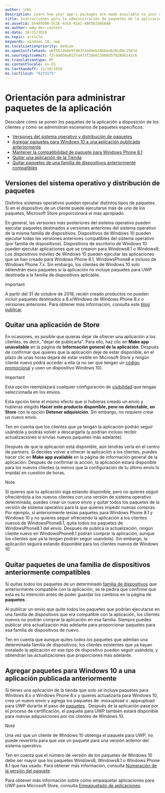 ```yaml
---
author: jnHs
Description: Learn how your app's packages are made available to your customers, and how to manage specific package scenarios.
title: Instrucciones para la administración de paquetes de la aplicación
ms.assetid: 55405D0B-5C1E-43C8-91A1-4BFDD336E6AB
ms.author: wdg-dev-content
ms.date: 10/31/2018
ms.topic: article
keywords: windows 10, uwp
ms.localizationpriority: medium
ms.openlocfilehash: e625522b0e9fd03fda49eb28bbedb20c00c15634
ms.sourcegitcommit: f2c9a050a9137a473f28b613968d5782866142c6
ms.translationtype: MT
ms.contentlocale: es-ES
ms.lasthandoff: 11/10/2018
ms.locfileid: "6272175"
---
```

# <a name="guidance-for-app-package-management"></a>Orientación para administrar paquetes de la aplicación

Descubre cómo se ponen los paquetes de la aplicación a disposición de los clientes y cómo se administran escenarios de paquetes específicos.

-   [Versiones del sistema operativo y distribución de paquetes](#os-versions-and-package-distribution)
-   [Agregar paquetes para Windows 10 a una aplicación publicada anteriormente](#adding-packages-for-windows-10-to-a-previously-published-app)
-   [Mantener la compatibilidad de paquete para Windows Phone 8.1](#maintaining-package-compatibility-for-windows-phone-81)
-   [Quitar una aplicación de la Tienda](#removing-an-app-from-the-store)
-   [Quitar paquetes de una familia de dispositivos anteriormente compatibles](#removing-packages-for-a-previously-supported-device-family)


## <a name="os-versions-and-package-distribution"></a>Versiones del sistema operativo y distribución de paquetes

Distintos sistemas operativos pueden ejecutar distintos tipos de paquetes. Si en el dispositivo de un cliente puede ejecutarse más de uno de los paquetes, Microsoft Store proporcionará el más apropiado.

En general, las versiones más posteriores del sistema operativo pueden ejecutar paquetes destinados a versiones anteriores del sistema operativo de la misma familia de dispositivos. Dispositivos de Windows 10 pueden ejecutar todas las versiones anteriores compatibles del sistema operativo (por familia de dispositivos). Dispositivos de escritorio de Windows 10 pueden ejecutar aplicaciones que se crearon para Windows8.1 o Windows8; Los dispositivos móviles de Windows 10 pueden ejecutar las aplicaciones que se han creado para Windows Phone 8.1, WindowsPhone8 e incluso de Windows Phone 7.x. Sin embargo, los clientes de Windows 10 solo obtendrán esos paquetes si la aplicación no incluye paquetes para UWP destinada a la familia de dispositivos aplicable.

> [!IMPORTANT]
> A partir del 31 de octubre de 2018, recién creado productos no pueden incluir paquetes destinados a 8.x/Windows de Windows Phone 8.x o versiones anteriores. Para obtener más información, consulta este [blog publicar](https://blogs.windows.com/buildingapps/2018/08/20/important-dates-regarding-apps-with-windows-phone-8-x-and-earlier-and-windows-8-8-1-packages-submitted-to-microsoft-store/).


## <a name="removing-an-app-from-the-store"></a>Quitar una aplicación de Store

En ocasiones, es posible que quieras dejar de ofrecer una aplicación a los clientes, es decir, "dejar de publicarla". Para ello, haz clic en **Make app unavailable** en la página de **Información general de la aplicación**. Después de confirmar que quieres que la aplicación deje de estar disponible, en el plazo de unas horas dejará de estar visible en Microsoft Store y ningún cliente nuevo podrá acceder a ella (a no ser que tengan un [código promocional](generate-promotional-codes.md) y usen un dispositivo Windows 10).

> [!IMPORTANT]
> Esta opción reemplazará cualquier configuración de [visibilidad](choose-visibility-options.md#discoverability) que tengas seleccionada en los envíos. 

Esta opción tiene el mismo efecto que si hubieras creado un envío y hubieras elegido **Hacer este producto disponible, pero no detectable, en Store** con la opción **Detener adquisición**. Sin embargo, no requiere crear un nuevo envío.

Ten en cuenta que los clientes que ya tengan la aplicación podrán seguir usándola y podrás volver a descargarla (y podrían incluso recibir actualizaciones si envías nuevos paquetes más adelante).

Después de que la aplicación está disponible, aún tendrás verla en el centro de partners. Si decides volver a ofrecer la aplicación a los clientes, puedes hacer clic en **Make app available** en la página de información general de la aplicación. Después de confirmar la acción, la aplicación estará disponible para los nuevos clientes (a menos que la configuración de tu último envío lo impida) en cuestión de horas.

> [!NOTE]
> Si quieres que tu aplicación siga estando disponible, pero no quieres seguir ofreciéndola a los nuevos clientes con una versión de sistema operativo determinada, puedes crear un nuevo envío y quitar todos los paquetes de la versión de sistema operativo para la que quieres impedir nuevas compras. Por ejemplo, si anteriormente tenías paquetes para Windows Phone 8.1 y Windows 10 y no quieres seguir ofreciendo la aplicación a los clientes nuevos de WindowsPhone8.1, quita todos los paquetes de WindowsPhone8.1 del envío. Después de publica la actualización, ningún cliente nuevo en WindowsPhone8.1 podrán comprar la aplicación, aunque los clientes que ya la tengan podrán seguir usándola). Sin embargo, la aplicación seguirá estando disponible para los clientes nuevos de Windows 10.


## <a name="removing-packages-for-a-previously-supported-device-family"></a>Quitar paquetes de una familia de dispositivos anteriormente compatibles

Si quitas todos los paquetes de un determinado [familia de dispositivos](https://docs.microsoft.com/uwp/extension-sdks/device-families-overview) que anteriormente compatible con la aplicación, se te pedirá que confirme que esta es tu intención antes de poder guardar los cambios en la página de **paquetes** .

Al publicar un envío que quite todos los paquetes que podrían ejecutarse en una familia de dispositivos que era compatible con la aplicación, los clientes nuevos no podrán comprar la aplicación en esa familia. Siempre puedes publicar otra actualización más adelante para proporcionar paquetes para esa familia de dispositivos de nuevo.

Ten en cuenta que aunque quites todos los paquetes que admitan una determinada familia de dispositivos, los clientes existentes que ya hayan instalado la aplicación en ese tipo de dispositivo pueden seguir usándola, y obtendrán las actualizaciones que proporciones más adelante.


<a name="adding-packages-for-windows-10-to-a-previously-published-app"></a>

## <a name="adding-packages-for-windows10-to-a-previously-published-app"></a>Agregar paquetes para Windows 10 a una aplicación publicada anteriormente

Si tienes una aplicación de la tienda que solo se incluye paquetes para Windows 8.x o Windows Phone 8.x y quieres actualizarla para Windows 10, crea un nuevo envío y agrega los paquetes de .msixupload o .appxupload para UWP durante el paso de [paquetes](upload-app-packages.md) . Después de la aplicación pase por el proceso de certificación, el paquete para UWP también estará disponible para nuevas adquisiciones por los clientes de Windows 10.

> [!NOTE]
> Una vez que un cliente de Windows 10 obtenga el paquete para UWP, no puede revertirlo para que use un paquete para una versión anterior del sistema operativo. 

Ten en cuenta que el número de versión de los paquetes de Windows 10 debe ser mayor que los paquetes Windows8, Windows8.1 o Windows Phone 8.1 que has usado. Para obtener más información, consulta [Numeración de la versión del paquete](package-version-numbering.md).

Para obtener más información sobre cómo empaquetar aplicaciones para UWP para Microsoft Store, consulta [Empaquetado de aplicaciones](../packaging/index.md).
